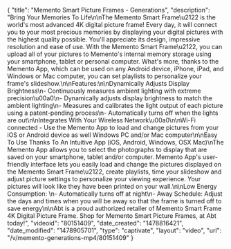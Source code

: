 {
    "title": "Memento Smart Picture Frames - Generations",
    "description": "Bring Your Memories To Life\n\nThe Memento Smart Frame\u2122 is the world's most advanced 4K digital picture frame! Every day, it will connect you to your most precious memories by displaying your digital pictures with the highest quality possible. You'll appreciate its design, impressive resolution and ease of use. With the Memento Smart Frame\u2122, you can upload all of your pictures to Memento's internal memory storage using your smartphone, tablet or personal computer. What's more, thanks to the Memento App, which can be used on any Android device, iPhone, iPad, and Windows or Mac computer, you can set playlists to personalize your frame's slideshow.\n\nFeatures:\n\nDynamically Adjusts Display Brightness\n- Continuously measures ambient lighting with extreme precision\u00a0\n- Dynamically adjusts display brightness to match the ambient lighting\n- Measures and calibrates the light output of each picture using a patent-pending process\n- Automatically turns off when the lights are out\n\nIntegrates With Your Wireless Network\u00a0\n\nWi-Fi connected - Use the Memento App to load and change pictures from your iOS or Android device as well Windows PC and\/or Mac computer\n\nEasy To Use Thanks To An Intuitive App (iOS, Android, Windows, OSX Mac)\nThe Memento App allows you to select the photographs to display that are saved on your smartphone, tablet and\/or computer. Memento App's user-friendly interface lets you easily load and change the pictures displayed on the Memento Smart Frame\u2122, create playlists, time your slideshow and adjust picture settings to personalize your viewing experience. Your pictures will look like they have been printed on your wall.\n\nLow Energy Consumption: \n- Automatically turns off at night\n- Away Schedule: Adjust the days and times when you will be away so that the frame is turned off to save energy\n\nAbt is a proud authorized retailer of Memento Smart Frame 4K Digital Picture Frame. Shop for Memento Smart Picture Frames,  at Abt today!",
    "videoid": "80151409",
    "date_created": "1478816421",
    "date_modified": "1478905701",
    "type": "captivate",
    "layout": "video",
    "url": "\/v\/memento-generations-mp4\/80151409"
}